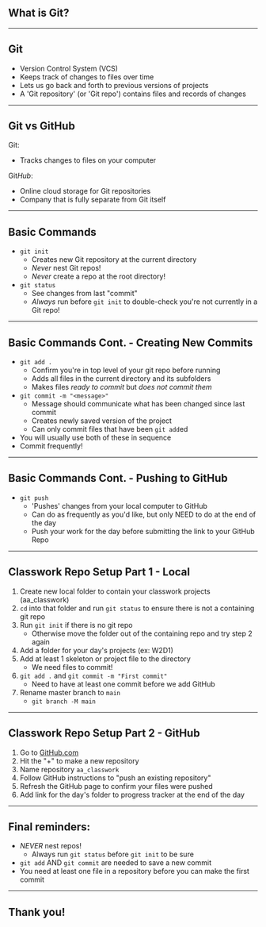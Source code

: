 

## What is Git?

---

## Git
- Version Control System (VCS)
- Keeps track of changes to files over time
- Lets us go back and forth to previous versions of projects
- A 'Git repository' (or 'Git repo') contains files and records of changes

---

## Git vs GitHub
Git:
- Tracks changes to files on your computer 

Git*Hub*:
- Online cloud storage for Git repositories
- Company that is fully separate from Git itself

---

## Basic Commands
- `git init`
    - Creates new Git repository at the current directory
    - *Never* nest Git repos!
    - *Never* create a repo at the root directory!
- `git status`
    - See changes from last "commit"
    - *Always* run before `git init` to double-check you're not currently in a Git repo!

---

## Basic Commands Cont. - Creating New Commits
- `git add .`
    - Confirm you're in top level of your git repo before running
    - Adds all files in the current directory and its subfolders
    - Makes files *ready to commit* but *does not commit them*
- `git commit -m "<message>"`
    - Message should communicate what has been changed since last commit
    - Creates newly saved version of the project
    - Can only commit files that have been `git add`ed
- You will usually use both of these in sequence
- Commit frequently!

---

## Basic Commands Cont. - Pushing to GitHub
- `git push`
    - 'Pushes' changes from your local computer to GitHub
    - Can do as frequently as you'd like, but only NEED to do at the end of the day
    - Push your work for the day before submitting the link to your GitHub Repo

---

## Classwork Repo Setup Part 1 - Local
1. Create new local folder to contain your classwork projects (aa_classwork)
2. `cd` into that folder and run `git status` to ensure there is not a containing git repo
3. Run `git init` if there is no git repo
   - Otherwise move the folder out of the containing repo and try step 2 again
4. Add a folder for your day's projects (ex: W2D1)
5. Add at least 1 skeleton or project file to the directory
   - We need files to commit!
6. `git add .` and `git commit -m "First commit"`
   - Need to have at least one commit before we add GitHub
7. Rename master branch to `main`
   - `git branch -M main` 

---

## Classwork Repo Setup Part 2 - GitHub
1. Go to [GitHub.com](https://github.com/)
2. Hit the "+" to make a new repository
3. Name repository `aa_classwork`
4. Follow GitHub instructions to "push an existing repository"
5. Refresh the GitHub page to confirm your files were pushed
6. Add link for the day's folder to progress tracker at the end of the day

---

## Final reminders:
- *NEVER* nest repos!
    - Always run `git status` before `git init` to be sure
- `git add` AND `git commit` are needed to save a new commit
- You need at least one file in a repository before you can make the first commit

---

## Thank you!
